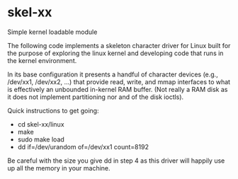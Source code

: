 # skel-xx
Simple kernel loadable module

The following code implements a skeleton character driver for Linux
built for the purpose of exploring the linux kernel and developing
code that runs in the kernel environment.

In its base configuration it presents a handful of character devices
(e.g., /dev/xx1, /dev/xx2, ...) that provide read, write, and mmap
interfaces to what is effectively an unbounded in-kernel RAM buffer.
(Not really a RAM disk as it does not implement partitioning nor
and of the disk ioctls).

Quick instructions to get going:

* cd skel-xx/linux
* make
* sudo make load
* dd if=/dev/urandom of=/dev/xx1 count=8192

Be careful with the size you give dd in step 4 as this driver
will happily use up all the memory in your machine.
